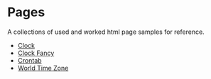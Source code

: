 # Pages

A collections of used and worked html page samples for reference.

- [Clock](clock.html)
- [Clock Fancy](clock-fancy.html)
- [Crontab](crontab.html)
- [World Time Zone](world-time-zone.html)
